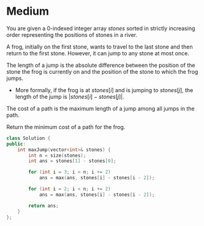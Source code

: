 # Medium

You are given a 0-indexed integer array $stones$ sorted in strictly increasing order representing the positions of stones in a river.

A frog, initially on the first stone, wants to travel to the last stone and then return to the first stone. However, it can jump to any stone at most once.

The length of a jump is the absolute difference between the position of the stone the frog is currently on and the position of the stone to which the frog jumps.

- More formally, if the frog is at $stones[i]$ and is jumping to $stones[j]$, the length of the jump is $|stones[i] - stones[j]|$.

The cost of a path is the maximum length of a jump among all jumps in the path.

Return the minimum cost of a path for the frog.

```cpp
class Solution {
public:
    int maxJump(vector<int>& stones) {
        int n = size(stones);
        int ans = stones[1] - stones[0];

        for (int i = 3; i < n; i += 2)
            ans = max(ans, stones[i] - stones[i - 2]);

        for (int i = 2; i < n; i += 2)
            ans = max(ans, stones[i] - stones[i - 2]);

        return ans;
    }
};
```
